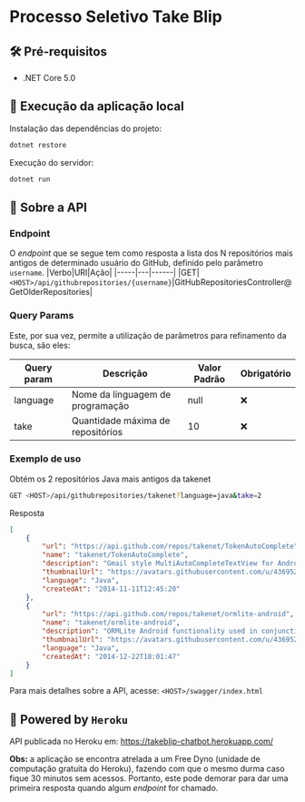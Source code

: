 # Processo Seletivo Take Blip

## 🛠️ Pré-requisitos
- .NET Core 5.0

## 🚀 Execução da aplicação local
Instalação das dependências do projeto:
```bash
dotnet restore
```
Execução do servidor:
```bash
dotnet run
```

## 📄 Sobre a API
### Endpoint
O *endpoint* que se segue tem como resposta a lista dos N repositórios mais antigos de determinado usuário do GitHub, definido pelo parâmetro `username`.
|Verbo|URI|Ação|
|-----|---|------|
|GET|`<HOST>/api/githubrepositories/{username}`|GitHubRepositoriesController@GetOlderRepositories|

### Query Params
Este, por sua vez, permite a utilização de parâmetros para refinamento da busca, são eles:

|Query param|Descrição|Valor Padrão|Obrigatório|
|---|---|---|---|
|language|Nome da linguagem de programação|null|❌|
|take|Quantidade máxima de repositórios|10|❌|

### Exemplo de uso
Obtém os 2 repositórios Java mais antigos da takenet
```bash
GET <HOST>/api/githubrepositories/takenet?language=java&take=2
```
Resposta
```json
[
    {
        "url": "https://api.github.com/repos/takenet/TokenAutoComplete",
        "name": "takenet/TokenAutoComplete",
        "description": "Gmail style MultiAutoCompleteTextView for Android (with the pull request #34 from wdullaer  applied, so we can change the characters to trigger tokenization)",
        "thumbnailUrl": "https://avatars.githubusercontent.com/u/4369522?v=4",
        "language": "Java",
        "createdAt": "2014-11-11T12:45:20"
    },
    {
        "url": "https://api.github.com/repos/takenet/ormlite-android",
        "name": "takenet/ormlite-android",
        "description": "ORMLite Android functionality used in conjunction with ormlite-core",
        "thumbnailUrl": "https://avatars.githubusercontent.com/u/4369522?v=4",
        "language": "Java",
        "createdAt": "2014-12-22T18:01:47"
    }
]
```

Para mais detalhes sobre a API, acesse: `<HOST>/swagger/index.html`

## 🦄 Powered by `Heroku`
API publicada no Heroku em:
https://takeblip-chatbot.herokuapp.com/

**Obs:** a aplicação se encontra atrelada a um Free Dyno (unidade de computação gratuita do Heroku), fazendo com que o mesmo durma caso fique 30 minutos sem acessos. Portanto, este pode demorar para dar uma primeira resposta quando algum *endpoint* for chamado.